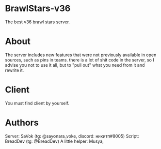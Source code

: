 # BrawlStars-v36
The best v36 brawl stars server.
# About
The server includes new features that were not previously available in open sources, such as pins in teams.
there is a lot of shit code in the server, so I advise you not to use it all, but to "pull out" what you need from it and rewrite it.

# Client
You must find client by yourself.
# Authors 
Server: SaVok (tg: @sayonara_voke, discord: никитп#8005)
Script: BreadDev (tg: @BreadDev)
A little helper: Musya, 





